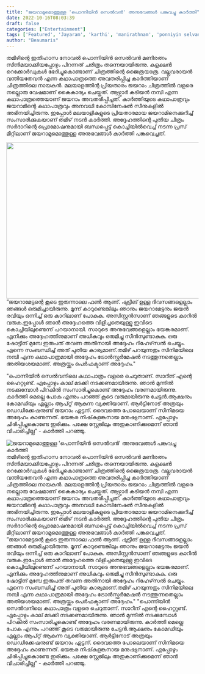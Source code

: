 ```yaml
---
title: "ജയറാമുമൊത്തുള്ള 'പൊന്നിയിൻ സെൽവൻ' അനുഭവങ്ങൾ പങ്കുവച്ചു കാർത്തി"
date: 2022-10-16T08:03:39
draft: false
categories: ["Entertainment"]
tags: ['Featured', 'Jayaram', 'karthi', 'manirathnam', 'ponniyin selvan']
author: "Beaumaris"
---
```


തമിഴിന്റെ ഇതിഹാസ നോവൽ പൊന്നിയിൻ സെൽവൻ മണിരത്നം സിനിമയാക്കിയപ്പോഴും പിറന്നത് ചരിത്രം തന്നെയായിരുന്നു. കളക്ഷൻ റെക്കോർഡുകൾ ഭേദിച്ചുകൊണ്ടാണ് ചിത്രത്തിന്റെ ജൈത്രയാത്ര. വല്ലവരായൻ വന്തിയതേവൻ എന്ന കഥാപാത്രത്തെ അവതരിപ്പിച്ച കാർത്തിയാണ് ചിത്രത്തിലെ നായകൻ. മലയാളത്തിന്റ പ്രിയതാരം ജയറാം ചിത്രത്തിൽ വളരെ നല്ലൊരു വേഷമാണ് കൈകാര്യം ചെയ്തത്. ആഴ്വാർ കടിയൻ നമ്പി എന്ന കഥാപാത്രത്തെയാണ് ജയറാം അവതരിപ്പിച്ചത്. കാർത്തിയുടെ കഥാപാത്രവും ജയറാമിന്റെ കഥാപാത്രവും അനവധി കോമ്പിനേഷൻ സീനുകളിൽ അഭിനയിച്ചിരുന്നു. ഇപ്പോൾ മലയാളികളുടെ പ്രിയതാരമായ ജയറാമിനെക്കുറിച്ച് സംസാരിക്കുകയാണ് തമിഴ് നടന്‍ കാര്‍ത്തി. അദ്ദേഹത്തിന്റെ പുതിയ ചിത്രം സര്‍ദാറിന്റെ പ്രൊമോഷനുമായി ബന്ധപ്പെട്ട് കൊച്ചിയില്‍വെച്ച് നടന്ന പ്രസ് മീറ്റിലാണ് ജയറാമുമൊത്തുള്ള അനുഭവങ്ങള്‍ കാര്‍ത്തി പങ്കുവെച്ചത്.

<img class="wp-image-354903 aligncenter" src="https://cdn.boolokam.com/articles/2022/10/fgggg.jpg" alt="" width="785" height="409" />”ജയറാമേട്ടന്റെ കൂടെ ഇരുന്നാലെ ഫണ്‍ ആണ്. ഷൂട്ടിങ് ഉള്ള ദിവസങ്ങളെല്ലാം ഞങ്ങള്‍ ഒരുമിച്ചായിരുന്നു. മൂന്ന് കാറുണ്ടെങ്കിലും ഞാനും ജയറാമേട്ടനും ജയന്‍ രവിയും ഒന്നിച്ച് ഒരു കാറിലാണ് പോകുക. അസിസ്റ്റന്‍സാണ് ഞങ്ങളുടെ കാറില്‍ വരുക.ഇപ്പോള്‍ ഞാന്‍ അദ്ദേഹത്തെ വിളിച്ചതെയുള്ളു ഇവിടെ കൊച്ചിയിലുണ്ടെന്ന് പറയാനായി. സാറുടെ അനുഭവങ്ങളെല്ലാം ഭയങ്കരമാണ്. എനിക്കും അദ്ദേഹത്തിനുമാണ് അധികവും ഒരുമിച്ചു സീന്‍സുണ്ടാകുക. ഒരു ഷോട്ടിന് മുമ്പേ ഇരുപത് തവണ അതിനായി അദ്ദേഹം റിഹേഴ്‌സല്‍ ചെയ്യും. എന്നെ സംബന്ധിച്ച് അത് പുതിയ കാര്യമാണ്.തമിഴ് പറയുന്നതും സിനിമയിലെ നമ്പി എന്ന കഥാപാത്രമായി അദ്ദേഹം ട്രോന്‍സ്ഫര്‍മേഷന്‍ നടത്തുന്നതെല്ലാം അതിയശയമാണ്. അത്രയ്ക്കും പെര്‍ഫക്ടാണ് അദ്ദേഹം."

"പൊന്നിയിന്‍ സെല്‍വനിലെ കഥാപാത്രം വളരെ ചെറുതാണ്. സാറിന് എന്റെ ഹൈറ്റുണ്ട്. എപ്പോഴും കാല് മടക്കി നടക്കണമായിരുന്നു. ഞാന്‍ മുന്നില്‍ നടക്കുമ്പോള്‍ പിറകില്‍ സംസാരിച്ചുകൊണ്ട് അദ്ദേഹം വരണമായിരുന്നു. കാര്‍ത്തി മെല്ലെ പോകു എന്നും പറഞ്ഞ് കൂടെ വരുമായിരുന്നു ചേട്ടന്‍.ആക്ഷനും കോമഡിയും എല്ലാം ആപ്റ്റ് ആകുന്ന വ്യക്തിയാണ്. ആര്‍ട്ടിനോട് അത്രയും ഡെഡിക്കേഷനുണ്ട് ജയറാം ഏട്ടന്. ദൈവത്തെ പോലെയാണ് സിനിമയെ അദ്ദേഹം കാണുന്നത്. ഭയങ്കര നിഷ്‌കളങ്കനായ മനുഷ്യനാണ്. എപ്പോഴും ചിരിപ്പിച്ചുകൊണ്ടേ ഇരിക്കും. പക്ഷേ സ്റ്റേജിലും അതുകാണിക്കുമെന്ന് ഞാന്‍ വിചാരിച്ചില്ല" - കാർത്തി പറഞ്ഞു.


![ജയറാമുമൊത്തുള്ള 'പൊന്നിയിൻ സെൽവൻ' അനുഭവങ്ങൾ പങ്കുവച്ചു കാർത്തി](https://cdn.boolokam.com/articles/2022/10/fgggg.jpg)തമിഴിന്റെ ഇതിഹാസ നോവൽ പൊന്നിയിൻ സെൽവൻ മണിരത്നം സിനിമയാക്കിയപ്പോഴും പിറന്നത് ചരിത്രം തന്നെയായിരുന്നു. കളക്ഷൻ റെക്കോർഡുകൾ ഭേദിച്ചുകൊണ്ടാണ് ചിത്രത്തിന്റെ ജൈത്രയാത്ര. വല്ലവരായൻ വന്തിയതേവൻ എന്ന കഥാപാത്രത്തെ അവതരിപ്പിച്ച കാർത്തിയാണ് ചിത്രത്തിലെ നായകൻ. മലയാളത്തിന്റ പ്രിയതാരം ജയറാം ചിത്രത്തിൽ വളരെ നല്ലൊരു വേഷമാണ് കൈകാര്യം ചെയ്തത്. ആഴ്വാർ കടിയൻ നമ്പി എന്ന കഥാപാത്രത്തെയാണ് ജയറാം അവതരിപ്പിച്ചത്. കാർത്തിയുടെ കഥാപാത്രവും ജയറാമിന്റെ കഥാപാത്രവും അനവധി കോമ്പിനേഷൻ സീനുകളിൽ അഭിനയിച്ചിരുന്നു. ഇപ്പോൾ മലയാളികളുടെ പ്രിയതാരമായ ജയറാമിനെക്കുറിച്ച് സംസാരിക്കുകയാണ് തമിഴ് നടന്‍ കാര്‍ത്തി. അദ്ദേഹത്തിന്റെ പുതിയ ചിത്രം സര്‍ദാറിന്റെ പ്രൊമോഷനുമായി ബന്ധപ്പെട്ട് കൊച്ചിയില്‍വെച്ച് നടന്ന പ്രസ് മീറ്റിലാണ് ജയറാമുമൊത്തുള്ള അനുഭവങ്ങള്‍ കാര്‍ത്തി പങ്കുവെച്ചത്. ”ജയറാമേട്ടന്റെ കൂടെ ഇരുന്നാലെ ഫണ്‍ ആണ്. ഷൂട്ടിങ് ഉള്ള ദിവസങ്ങളെല്ലാം ഞങ്ങള്‍ ഒരുമിച്ചായിരുന്നു. മൂന്ന് കാറുണ്ടെങ്കിലും ഞാനും ജയറാമേട്ടനും ജയന്‍ രവിയും ഒന്നിച്ച് ഒരു കാറിലാണ് പോകുക. അസിസ്റ്റന്‍സാണ് ഞങ്ങളുടെ കാറില്‍ വരുക.ഇപ്പോള്‍ ഞാന്‍ അദ്ദേഹത്തെ വിളിച്ചതെയുള്ളു ഇവിടെ കൊച്ചിയിലുണ്ടെന്ന് പറയാനായി. സാറുടെ അനുഭവങ്ങളെല്ലാം ഭയങ്കരമാണ്. എനിക്കും അദ്ദേഹത്തിനുമാണ് അധികവും ഒരുമിച്ചു സീന്‍സുണ്ടാകുക. ഒരു ഷോട്ടിന് മുമ്പേ ഇരുപത് തവണ അതിനായി അദ്ദേഹം റിഹേഴ്‌സല്‍ ചെയ്യും. എന്നെ സംബന്ധിച്ച് അത് പുതിയ കാര്യമാണ്.തമിഴ് പറയുന്നതും സിനിമയിലെ നമ്പി എന്ന കഥാപാത്രമായി അദ്ദേഹം ട്രോന്‍സ്ഫര്‍മേഷന്‍ നടത്തുന്നതെല്ലാം അതിയശയമാണ്. അത്രയ്ക്കും പെര്‍ഫക്ടാണ് അദ്ദേഹം." "പൊന്നിയിന്‍ സെല്‍വനിലെ കഥാപാത്രം വളരെ ചെറുതാണ്. സാറിന് എന്റെ ഹൈറ്റുണ്ട്. എപ്പോഴും കാല് മടക്കി നടക്കണമായിരുന്നു. ഞാന്‍ മുന്നില്‍ നടക്കുമ്പോള്‍ പിറകില്‍ സംസാരിച്ചുകൊണ്ട് അദ്ദേഹം വരണമായിരുന്നു. കാര്‍ത്തി മെല്ലെ പോകു എന്നും പറഞ്ഞ് കൂടെ വരുമായിരുന്നു ചേട്ടന്‍.ആക്ഷനും കോമഡിയും എല്ലാം ആപ്റ്റ് ആകുന്ന വ്യക്തിയാണ്. ആര്‍ട്ടിനോട് അത്രയും ഡെഡിക്കേഷനുണ്ട് ജയറാം ഏട്ടന്. ദൈവത്തെ പോലെയാണ് സിനിമയെ അദ്ദേഹം കാണുന്നത്. ഭയങ്കര നിഷ്‌കളങ്കനായ മനുഷ്യനാണ്. എപ്പോഴും ചിരിപ്പിച്ചുകൊണ്ടേ ഇരിക്കും. പക്ഷേ സ്റ്റേജിലും അതുകാണിക്കുമെന്ന് ഞാന്‍ വിചാരിച്ചില്ല" - കാർത്തി പറഞ്ഞു.
